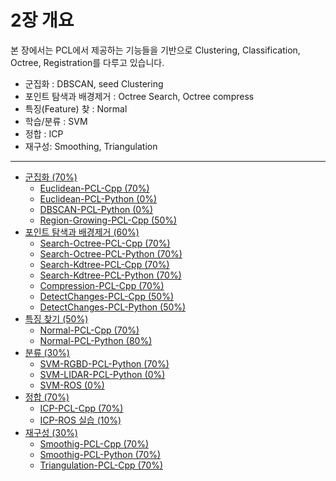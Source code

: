 # 2장 개요 


본 장에서는  PCL에서 제공하는 기능들을 기반으로 Clustering, Classification, Octree, Registration를 다루고 있습니다. 

- 군집화 : DBSCAN, seed Clustering 
- 포인트 탐색과 배경제거 : Octree Search, Octree compress
- 특징(Feature) 찾 : Normal 
- 학습/분류 : SVM 
- 정합 : ICP
- 재구성: Smoothing, Triangulation 


---

* [군집화  \(70%\)](Part02-Chapter01.md)
  * [Euclidean-PCL-Cpp  \(70%\)](Part02-Chapter01-Euclidean-PCL-Cpp.md)
  * [Euclidean-PCL-Python \(0%\)](Part02-Chapter01-Euclidean-PCL-Python.md)
  * [DBSCAN-PCL-Python \(0%\)](Part02-Chapter01-DBSCAN-PCL-Python.md)
  * [Region-Growing-PCL-Cpp \(50%\)](Part02-Chapter01-Region-Growing-PCL-Cpp.md)
* [포인트 탐색과 배경제거 \(60%\)](Part02-Chapter02.md)
  * [Search-Octree-PCL-Cpp  \(70%\)](Part02-Chapter02-Search-Octree-PCL-Cpp.md)
  * [Search-Octree-PCL-Python  \(70%\)](Part02-Chapter02-Search-Octree-PCL-Python.md)
  * [Search-Kdtree-PCL-Cpp  \(70%\)](Part02-Chapter02-Search-Kdtree-PCL-Cpp.md)
  * [Search-Kdtree-PCL-Python  \(70%\)](Part02-Chapter02-Search-Kdtree-PCL-Python.md)
  * [Compression-PCL-Cpp  \(70%\)](Part02-Chapter02-Compression-PCL-Cpp.md)
  * [DetectChanges-PCL-Cpp  \(50%\)](Part02-Chapter02-DetectChanges-PCL-Cpp.md)
  * [DetectChanges-PCL-Python \(50%\)](Part02-Chapter02-DetectChanges-PCL-Python.md)
* [특징 찾기 \(50%\)](Part02-Chapter03.md)
  * [Normal-PCL-Cpp \(70%\)](Part02-Chapter03-Normal-PCL-Cpp.md)
  * [Normal-PCL-Python \(80%\)](Part02-Chapter03-Normal-PCL-Python.md)
* [분류 \(30%\)](Part02-Chapter04.md)
  * [SVM-RGBD-PCL-Python  \(70%\)](Part02-Chapter04-SVM-RGBD-PCL-Python.md)
  * [SVM-LIDAR-PCL-Python \(0%\)](Part02-Chapter04-SVM-LIDAR-PCL-Python.md)
  * [SVM-ROS \(0%\)](Part02-Chapter04-SVM-ROS.md)
* [정합 \(70%\)](Part02-Chapter05.md)
  * [ICP-PCL-Cpp \(70%\)](Part02-Chapter05-ICP-PCL-Cpp.md)
  * [ICP-ROS 실습 \(10%\)](Part02-Chapter05-ICP-Practice.md)
* [재구성 \(30%\)](Part02-Chapter06.md)
  * [Smoothig-PCL-Cpp  \(70%\)](Part02-Chapter06-Smoothig-PCL-Cpp.md)
  * [Smoothig-PCL-Python  \(70%\)](Part02-Chapter06-Smoothig-PCL-Python.md)
  * [Triangulation-PCL-Cpp  \(70%\)](Part02-Chapter06-Triangulation-PCL-Cpp.md)



